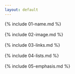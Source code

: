 ```yaml
---
layout: default
---
```

<div class="content-block">
{% include 01-name.md %}
</div>

<br>

<div class="content-block">
{% include 02-image.md %}
</div>

<br>

<div class="content-block">
{% include 03-links.md %}
</div>

<br>

<div class="content-block">
{% include 04-lists.md %}
</div>

<br>

<div class="content-block">
{% include 05-emphasis.md %}
</div>
